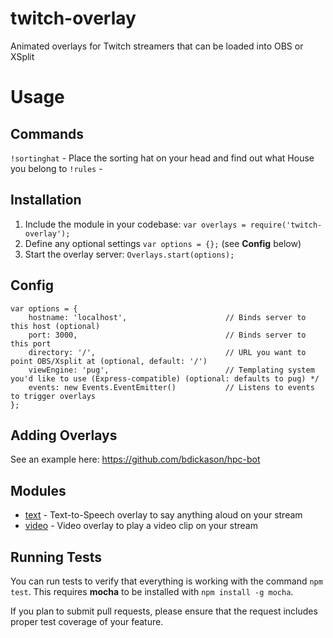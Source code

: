 # twitch-overlay
Animated overlays for Twitch streamers that can be loaded into OBS or XSplit

# Usage

## Commands
`!sortinghat` - Place the sorting hat on your head and find out what House you belong to
`!rules` -

## Installation

1. Include the module in your codebase: `var overlays = require('twitch-overlay');`
1. Define any optional settings `var options = {};` (see **Config** below)
1. Start the overlay server: `Overlays.start(options);`

## Config

    var options = {
        hostname: 'localhost',                      // Binds server to this host (optional)
        port: 3000,                                 // Binds server to this port
        directory: '/',                             // URL you want to point OBS/Xsplit at (optional, default: '/')
        viewEngine: 'pug',                          // Templating system you'd like to use (Express-compatible) (optional: defaults to pug) */
        events: new Events.EventEmitter()           // Listens to events to trigger overlays
    };

## Adding Overlays
See an example here: https://github.com/bdickason/hpc-bot

## Modules
* [text](https://github.com/bdickason/twitch-overlay-text) - Text-to-Speech overlay to say anything aloud on your stream
* [video](https://github.com/bdickason/twitch-overlay-video) - Video overlay to play a video clip on your stream

## Running Tests

You can run tests to verify that everything is working with the command `npm test`. This requires **mocha** to be installed with `npm install -g mocha`.

If you plan to submit pull requests, please ensure that the request includes proper test coverage of your feature.
